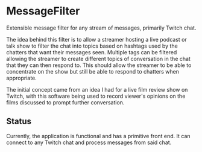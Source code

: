 # MessageFilter

Extensible message filter for any stream of messages, primarily Twitch chat.

The idea behind this filter is to allow a streamer hosting a live podcast or 
talk show to filter the chat into topics based on hashtags used by the chatters
that want their messages seen. Multiple tags can be filtered allowing the
streamer to create different topics of conversation in the chat that they 
can then respond to. This should allow the streamer to be able to concentrate
on the show but still be able to respond to chatters when appropriate.

The initial concept came from an idea I had for a live film review show on 
Twitch, with this software being used to record viewer's opinions on the films 
discussed to prompt further conversation.

## Status

Currently, the application is functional and has a primitive front end. 
It can connect to any Twitch chat and process messages from said chat.
